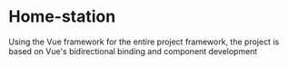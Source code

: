 # Home-station
Using the Vue framework for the entire project framework, the project is based on Vue's bidirectional binding and component development
